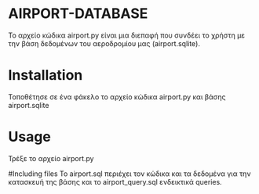 # AIRPORT-DATABASE
Το αρχείο κώδικα airport.py είναι μια διεπαφή που συνδέει το χρήστη με την βάση δεδομένων του αεροδρομίου μας (airport.sqlite).

# Installation
Τοποθέτησε σε ένα φάκελο το αρχείο κώδικα airport.py και βάσης airport.sqlite

# Usage
Τρέξε το αρχείο airport.py 

#Including files
Το airport.sql περιέχει τον κώδικα και τα δεδομένα για την κατασκευή της βάσης και το airport_query.sql ενδεικτικά queries.
